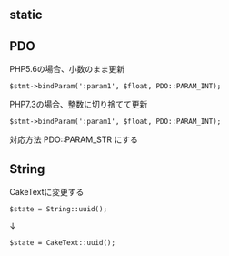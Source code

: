 ## static

## PDO

PHP5.6の場合、小数のまま更新
```
$stmt->bindParam(':param1', $float, PDO::PARAM_INT);
```
PHP7.3の場合、整数に切り捨てて更新
```
$stmt->bindParam(':param1', $float, PDO::PARAM_INT);
```

対応方法
PDO::PARAM_STR にする

## String

CakeTextに変更する

```
$state = String::uuid();
```
↓
```
$state = CakeText::uuid();
```
